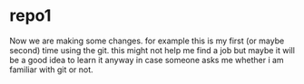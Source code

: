 # repo1
Now we are making some changes. for example this is my first (or maybe second) time using the git. this might not help me find a job but maybe it will be a good idea to learn it anyway in case someone asks me whether i am familiar with git or not.
